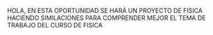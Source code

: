 HOLA, EN ESTA OPORTUNIDAD SE HARÁ UN PROYECTO DE FISICA HACIENDO SIMILACIONES PARA COMPRENDER MEJOR EL TEMA DE TRABAJO DEL CURSO DE FISICA
